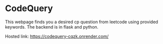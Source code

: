 # CodeQuery
This webpage finds you a desired cp question from leetcode using provided keywords. The backend is in flask and python. 

Hosted link: https://codequery-cqzk.onrender.com/
